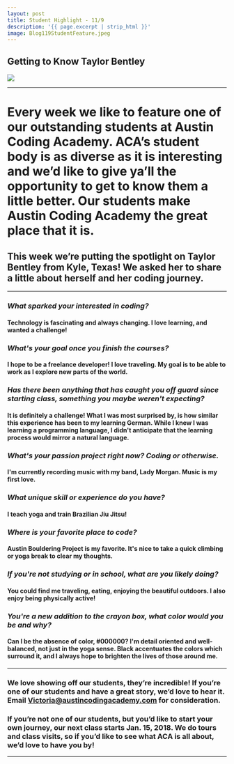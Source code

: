 ```yaml
---
layout: post
title: Student Highlight - 11/9
description: '{{ page.excerpt | strip_html }}'
image: Blog119StudentFeature.jpeg
---
```

## Getting to Know Taylor Bentley

<div class="col-sm-12">
  <img class="img-responsive" src="/assets/images/Blog119StudentFeature.jpeg"/>
</div>

---

# Every week we like to feature one of our outstanding students at Austin Coding Academy. ACA’s student body is as diverse as it is interesting and we’d like to give ya’ll the opportunity to get to know them a little better. Our students make Austin Coding Academy the great place that it is.

## This week we’re putting the spotlight on Taylor Bentley from Kyle, Texas! We asked her to share a little about herself and her coding journey.

---

### *What sparked your interested in coding?*

#### Technology is fascinating and always changing. I love learning, and wanted a challenge! 



### *What's your goal once you finish the courses?* 

#### I hope to be a freelance developer! I love traveling. My goal is to be able to work as I explore new parts of the world. 



### *Has there been anything that has caught you off guard since starting class, something you maybe weren't expecting?*

#### It is definitely a challenge! What I was most surprised by, is how similar this experience has been to my learning German. While I knew I was learning a programming language, I didn't anticipate that the learning process would mirror a natural language. 



### *What's your passion project right now? Coding or otherwise.*

#### I'm currently recording music with my band, Lady Morgan. Music is my first love. 



### *What unique skill or experience do you have?*

#### I teach yoga and train Brazilian Jiu Jitsu! 



### *Where is your favorite place to code?*

#### Austin Bouldering Project is my favorite. It's nice to take a quick climbing or yoga break to clear my thoughts.  



### *If you're not studying or in school, what are you likely doing?*

#### You could find me traveling, eating, enjoying the beautiful outdoors. I also enjoy being physically active! 



### *You're a new addition to the crayon box, what color would you be and why?*

#### Can I be the absence of color, #000000? I'm detail oriented and well-balanced, not just in the yoga sense. Black accentuates the colors which surround it, and I always hope to brighten the lives of those around me. 


---

### We love showing off our students, they’re incredible! If you’re one of our students and have a great story, we’d love to hear it. Email Victoria@austincodingacademy.com for consideration. 

### If you’re not one of our students, but you’d like to start your own journey, our next class starts Jan. 15, 2018. We do tours and class visits, so if you’d like to see what ACA is all about, we’d love to have you by! 

---

